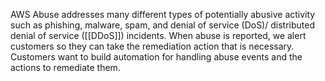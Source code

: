 AWS Abuse addresses many different types of potentially abusive activity such as phishing, malware, spam, and denial of service (DoS)/ distributed denial of service ([[DDoS]]) incidents. When abuse is reported, we alert customers so they can take the remediation action that is necessary. Customers want to build automation for handling abuse events and the actions to remediate them.